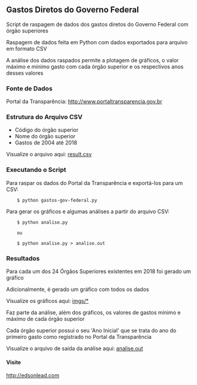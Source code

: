## Gastos Diretos do Governo Federal 

Script de raspagem de dados dos gastos diretos do Governo Federal com órgão superiores

Raspagem de dados feita em Python com dados exportados para arquivo em formato CSV

A análise dos dados raspados permite a plotagem de gráficos, o valor máximo e mínimo gasto com cada órgão superior e os respectivos anos desses valores


### Fonte de Dados

Portal da Transparência: http://www.portaltransparencia.gov.br


### Estrutura do Arquivo CSV

* Código do órgão superior
* Nome do órgão superior
* Gastos de 2004 até 2018

Visualize o arquivo aqui: <a href="https://github.com/edsonlead/gastos-gov-federal/blob/master/result.csv">result.csv</a>


### Executando o Script

Para raspar os dados do Portal da Transparência e exportá-los para um CSV:

```
	$ python gastos-gov-federal.py
```

Para gerar os gráficos e algumas análises a partir do arquivo CSV:

```
	$ python analise.py
    
	ou
    
	$ python analise.py > analise.out
```


### Resultados

Para cada um dos 24 Órgãos Superiores existentes em 2018 foi gerado um gráfico

Adicionalmente, é gerado um gráfico com todos os dados

Visualize os gráficos aqui: <a href="https://github.com/edsonlead/gastos-gov-federal/tree/master/imgs">imgs/*</a>


Faz parte da análise, além dos gráficos, os valores de gastos mínimo e máximo de cada órgão superior

Cada órgão superior possui o seu 'Ano Inicial' que se trata do ano do primeiro gasto como registrado no Portal da Transparência

Visualize o arquivo de saída da análise aqui: <a href="https://github.com/edsonlead/gastos-gov-federal/blob/master/analise.out">analise.out</a>


#### Visite

http://edsonlead.com